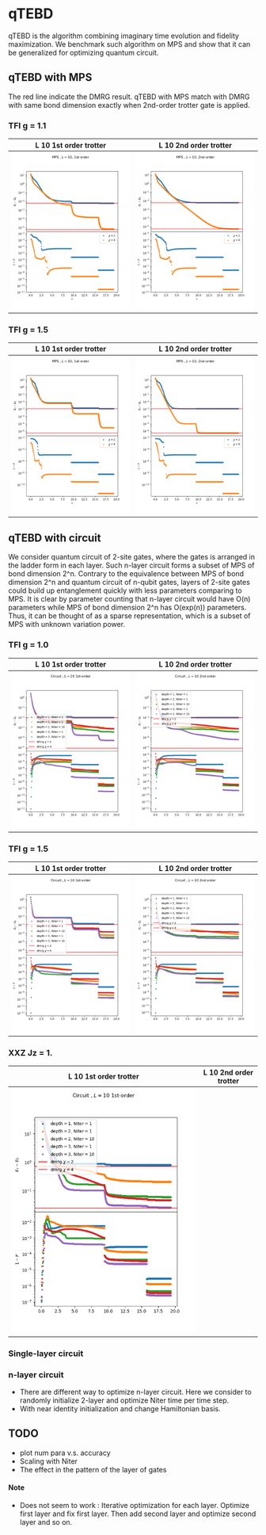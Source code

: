# qTEBD

qTEBD is the algorithm combining imaginary time evolution and fidelity maximization. We benchmark such algorithm on MPS and show that it can be generalized for optimizing quantum circuit.

## qTEBD with MPS

The red line indicate the DMRG result. qTEBD with MPS match with DMRG with same bond dimension exactly when 2nd-order trotter gate is applied.
 
### TFI g = 1.1
L 10 1st order trotter       |  L 10 2nd order trotter
:---------------------------:|:-------------------------:
![](figure/TFI/finite_L10_g1.1_1st.png)   |  ![](figure/TFI/finite_L10_g1.1_2nd.png)

### TFI g = 1.5
L 10 1st order trotter       |  L 10 2nd order trotter
:---------------------------:|:-------------------------:
![](figure/TFI/finite_L10_g1.5_1st.png)   |  ![](figure/TFI/finite_L10_g1.5_2nd.png)


## qTEBD with circuit

We consider quantum circuit of 2-site gates, where the gates is arranged in the ladder form in each layer. Such n-layer circuit forms a subset of MPS of bond dimension 2^n. Contrary to the equivalence between MPS of bond dimension 2^n and quantum circuit of n-qubit gates, layers of 2-site gates could build up entanglement quickly with less parameters comparing to MPS. It is clear by parameter counting that n-layer circuit would have O(n) parameters while MPS of bond dimension 2^n has O(exp(n)) parameters. Thus, it can be thought of as a sparse representation, which is a subset of MPS with unknown variation power. 


### TFI g = 1.0
L 10 1st order trotter       |  L 10 2nd order trotter
:---------------------------:|:-------------------------:
![](figure/TFI/circuit_L10_g1.0_1st.png)   |  ![](figure/TFI/circuit_L10_g1.0_2nd.png)


### TFI g = 1.5
L 10 1st order trotter       |  L 10 2nd order trotter
:---------------------------:|:-------------------------:
![](figure/TFI/circuit_L10_g1.5_1st.png)   |  ![](figure/TFI/circuit_L10_g1.5_2nd.png)

### XXZ Jz = 1.
L 10 1st order trotter       |  L 10 2nd order trotter
:---------------------------:|:-------------------------:
![](figure/XXZ/circuit_L10_g1.0_1st.png)   |  ![]()




### Single-layer circuit
### n-layer circuit


* There are different way to optimize n-layer circuit. Here we consider to randomly initialize 2-layer and optimize Niter time per time step.
* With near identity initialization and change Hamiltonian basis.


## TODO
* plot num para v.s. accuracy
* Scaling with Niter
* The effect in the pattern of the layer of gates

#### Note
* Does not seem to work : Iterative optimization for each layer. Optimize first layer and fix first layer. Then add second layer and optimize second layer and so on.


